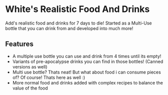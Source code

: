 # White's Realistic Food And Drinks
Add's realistic food and drinks for 7 days to die! Started as a Multi-Use bottle that you can drink from and developed into much more!

 ## Features
- A multiple use bottle you can use and drink from 4 times until its empty!
- Variants of pre-apocalypse drinks you can find in those bottles! (Canned versions as well)
- Multi use bottle? Thats neat! But what about food i can consume pieces of? Of course! Thats here as well :)
- More normal food and drinks added with complex recipes to balance the value of the food
